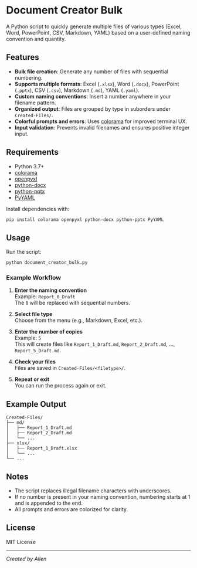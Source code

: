 # Document Creator Bulk

A Python script to quickly generate multiple files of various types (Excel, Word, PowerPoint, CSV, Markdown, YAML) based on a user-defined naming convention and quantity.

## Features

- **Bulk file creation**: Generate any number of files with sequential numbering.
- **Supports multiple formats**: Excel (`.xlsx`), Word (`.docx`), PowerPoint (`.pptx`), CSV (`.csv`), Markdown (`.md`), YAML (`.yaml`).
- **Custom naming conventions**: Insert a number anywhere in your filename pattern.
- **Organized output**: Files are grouped by type in suborders under `Created-Files/`.
- **Colorful prompts and errors**: Uses [colorama](https://pypi.org/project/colorama/) for improved terminal UX.
- **Input validation**: Prevents invalid filenames and ensures positive integer input.

## Requirements

- Python 3.7+
- [colorama](https://pypi.org/project/colorama/)
- [openpyxl](https://pypi.org/project/openpyxl/)
- [python-docx](https://pypi.org/project/python-docx/)
- [python-pptx](https://pypi.org/project/python-pptx/)
- [PyYAML](https://pypi.org/project/PyYAML/)

Install dependencies with:

```sh
pip install colorama openpyxl python-docx python-pptx PyYAML
```

## Usage

Run the script:

```sh
python document_creator_bulk.py
```

### Example Workflow

1. **Enter the naming convention**  
   Example: `Report_0_Draft`  
   The `0` will be replaced with sequential numbers.

2. **Select file type**  
   Choose from the menu (e.g., Markdown, Excel, etc.).

3. **Enter the number of copies**  
   Example: `5`  
   This will create files like `Report_1_Draft.md`, `Report_2_Draft.md`, ..., `Report_5_Draft.md`.

4. **Check your files**  
   Files are saved in `Created-Files/<filetype>/`.

5. **Repeat or exit**  
   You can run the process again or exit.

## Example Output

```
Created-Files/
├── md/
│   ├── Report_1_Draft.md
│   ├── Report_2_Draft.md
│   └── ...
├── xlsx/
│   ├── Report_1_Draft.xlsx
│   └── ...
└── ...
```

## Notes

- The script replaces illegal filename characters with underscores.
- If no number is present in your naming convention, numbering starts at 1 and is appended to the end.
- All prompts and errors are colorized for clarity.

## License

MIT License

---

_Created by Allen_
